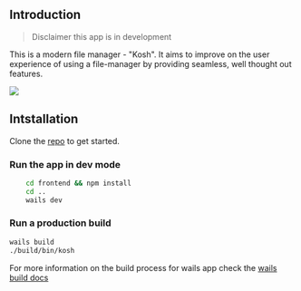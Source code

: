 ## Introduction

> Disclaimer this app is in development


This is a modern file manager - "Kosh". It aims to improve on the user experience of using a file-manager by providing seamless, well thought out features.

![](https://ik.imagekit.io/hbqsxmwrz/app-screenshot.png?updatedAt=1720625653654)

## Intstallation

Clone the [repo](https://github.com/Atechchatterjee/kosh) to get started.

### Run the app in dev mode

```bash
    cd frontend && npm install
    cd ..
    wails dev
```

### Run a production build

```bash
wails build
./build/bin/kosh
```

For more information on the build process for wails app check the [wails build docs](https://wails.io/docs/guides/manual-builds/)

